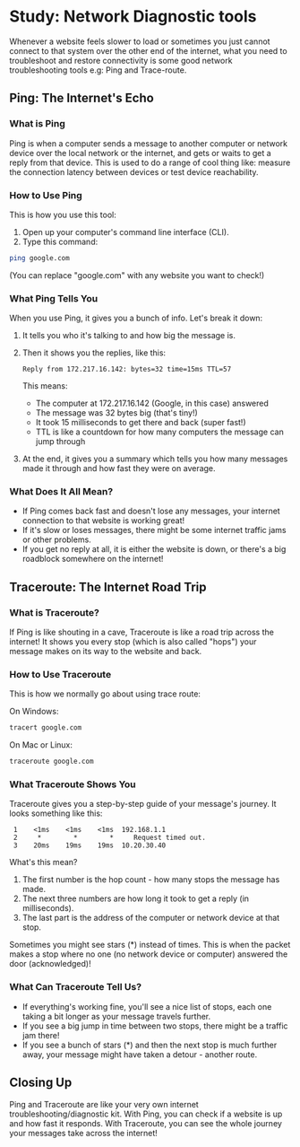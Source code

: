 # Study: Network Diagnostic tools

Whenever a website feels slower to load or sometimes you just cannot connect to that system over the other end of the internet, what you need to troubleshoot and restore connectivity is some good network troubleshooting tools e.g: Ping and Trace-route.

## Ping: The Internet's Echo

### What is Ping

Ping is when a computer sends a message to another computer or network device over the local network or the internet, and gets or waits to get a reply from that device. This is used to do a range of cool thing like: measure the connection latency between devices or test device reachability.

### How to Use Ping

This is how you use this tool:

1. Open up your computer's command line interface (CLI).
2. Type this command:

```bash
ping google.com
```

(You can replace "google.com" with any website you want to check!)

### What Ping Tells You

When you use Ping, it gives you a bunch of info. Let's break it down:

1. It tells you who it's talking to and how big the message is.
2. Then it shows you the replies, like this:
   ```
   Reply from 172.217.16.142: bytes=32 time=15ms TTL=57
   ```
   This means:
   - The computer at 172.217.16.142 (Google, in this case) answered
   - The message was 32 bytes big (that's tiny!)
   - It took 15 milliseconds to get there and back (super fast!)
   - TTL is like a countdown for how many computers the message can jump through

3. At the end, it gives you a summary which tells you how many messages made it through and how fast they were on average.

### What Does It All Mean?

- If Ping comes back fast and doesn't lose any messages, your internet connection to that website is working great!
- If it's slow or loses messages, there might be some internet traffic jams or other problems.
- If you get no reply at all, it is either the website is down, or there's a big roadblock somewhere on the internet!

## Traceroute: The Internet Road Trip

### What is Traceroute?

If Ping is like shouting in a cave, Traceroute is like a road trip across the internet! It shows you every stop (which is also called "hops") your message makes on its way to the website and back.

### How to Use Traceroute

This is how we normally go about using trace route:

On Windows:
```bash
tracert google.com
```

On Mac or Linux:
```bash
traceroute google.com
```

### What Traceroute Shows You

Traceroute gives you a step-by-step guide of your message's journey. It looks something like this:

```
 1    <1ms    <1ms    <1ms  192.168.1.1
 2     *        *        *     Request timed out.
 3    20ms    19ms    19ms  10.20.30.40
```

What's this mean?
1. The first number is the hop count - how many stops the message has made.
2. The next three numbers are how long it took to get a reply (in milliseconds).
3. The last part is the address of the computer or network device at that stop.

Sometimes you might see stars (*) instead of times. This is when the packet makes a stop where no one (no network device or computer) answered the door (acknowledged)!

### What Can Traceroute Tell Us?

- If everything's working fine, you'll see a nice list of stops, each one taking a bit longer as your message travels further.
- If you see a big jump in time between two stops, there might be a traffic jam there!
- If you see a bunch of stars (*) and then the next stop is much further away, your message might have taken a detour - another route.

## Closing Up

Ping and Traceroute are like your very own internet troubleshooting/diagnostic kit. With Ping, you can check if a website is up and how fast it responds. With Traceroute, you can see the whole journey your messages take across the internet!
